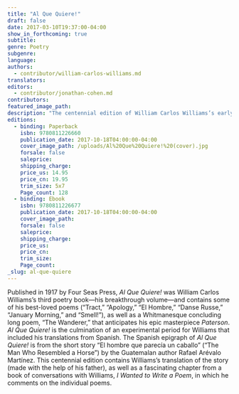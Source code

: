 ```yaml
---
title: "Al Que Quiere!"
draft: false
date: 2017-03-10T19:37:00-04:00
show_in_forthcoming: true
subtitle:
genre: Poetry
subgenre:
language:
authors:
  - contributor/william-carlos-williams.md
translators:
editors:
  - contributor/jonathan-cohen.md
contributors:
featured_image_path:
description: "The centennial edition of William Carlos Williams’s early ground-breaking volume, containing some of his best-loved poems "
editions:
  - binding: Paperback
    isbn: 9780811226660
    publication_date: 2017-10-18T04:00:00-04:00
    cover_image_path: /uploads/Al%20Que%20Quiere!%20(cover).jpg
    forsale: false
    saleprice:
    shipping_charge:
    price_us: 14.95
    price_cn: 19.95
    trim_size: 5x7
    Page_count: 128
  - binding: Ebook
    isbn: 9780811226677
    publication_date: 2017-10-18T04:00:00-04:00
    cover_image_path:
    forsale: false
    saleprice:
    shipping_charge:
    price_us:
    price_cn:
    trim_size:
    Page_count:
_slug: al-que-quiere
---
```


Published in 1917 by Four Seas Press, _Al Que Quiere!_ was William Carlos Williams’s third poetry book—his breakthrough volume—and contains some of his best-loved poems (“Tract,” “Apology,” “El Hombre,” “Danse Russe,” “January Morning,” and “Smell!”), as well as a Whitmanesque concluding long poem, “The Wanderer,” that anticipates his epic masterpiece _Paterson_. _Al Que Quiere!_ is the culmination of an experimental period for Williams that included his translations from Spanish. The Spanish epigraph of _Al Que Quiere!_ is from the short story “El hombre que parecía un caballo” (“The Man Who Resembled a Horse”) by the Guatemalan author Rafael Arévalo Martínez. This centennial edition contains Williams’s translation of the story (made with the help of his father), as well as a fascinating chapter from a book of conversations with Williams, _I Wanted to Write a Poem_, in which he comments on the individual poems.


